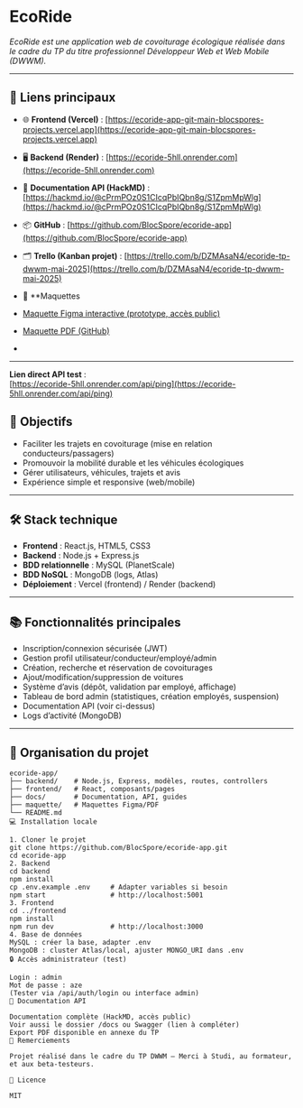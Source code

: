 # EcoRide

_EcoRide est une application web de covoiturage écologique réalisée dans le cadre du TP du titre professionnel Développeur Web et Web Mobile (DWWM)._

---

## 🚀 Liens principaux

- 🌐 **Frontend (Vercel)** : [https://ecoride-app-git-main-blocspores-projects.vercel.app](https://ecoride-app-git-main-blocspores-projects.vercel.app)
- 🖥️ **Backend (Render)** : [https://ecoride-5hll.onrender.com](https://ecoride-5hll.onrender.com)
- 📑 **Documentation API (HackMD)** : [https://hackmd.io/@cPrmPOz0S1CIcqPbIQbn8g/S1ZpmMpWlg](https://hackmd.io/@cPrmPOz0S1CIcqPbIQbn8g/S1ZpmMpWlg)
- 📦 **GitHub** : [https://github.com/BlocSpore/ecoride-app](https://github.com/BlocSpore/ecoride-app)
- 🗂️ **Trello (Kanban projet)** : [https://trello.com/b/DZMAsaN4/ecoride-tp-dwwm-mai-2025](https://trello.com/b/DZMAsaN4/ecoride-tp-dwwm-mai-2025)
- 🎨 **Maquettes

- [Maquette Figma interactive (prototype, accès public)](https://www.figma.com/proto/IHIe4ZZjHtBE9gLgOySUur/EcoRide-maquette--Copy-?node-id=1087-41&t=z0sx1FI3SfOjA5fE-1)
- [Maquette PDF (GitHub)](./maquette/ecoride-maquette.pdf)
- 
---

**Lien direct API test** :  
[https://ecoride-5hll.onrender.com/api/ping](https://ecoride-5hll.onrender.com/api/ping)

## 🚗 Objectifs

- Faciliter les trajets en covoiturage (mise en relation conducteurs/passagers)
- Promouvoir la mobilité durable et les véhicules écologiques
- Gérer utilisateurs, véhicules, trajets et avis
- Expérience simple et responsive (web/mobile)

---

## 🛠️ Stack technique

- **Frontend** : React.js, HTML5, CSS3
- **Backend** : Node.js + Express.js
- **BDD relationnelle** : MySQL (PlanetScale)
- **BDD NoSQL** : MongoDB (logs, Atlas)
- **Déploiement** : Vercel (frontend) / Render (backend)

---

## 📚 Fonctionnalités principales

- Inscription/connexion sécurisée (JWT)
- Gestion profil utilisateur/conducteur/employé/admin
- Création, recherche et réservation de covoiturages
- Ajout/modification/suppression de voitures
- Système d’avis (dépôt, validation par employé, affichage)
- Tableau de bord admin (statistiques, création employés, suspension)
- Documentation API (voir ci-dessus)
- Logs d’activité (MongoDB)

---

## 📁 Organisation du projet

```plaintext
ecoride-app/
├── backend/    # Node.js, Express, modèles, routes, controllers
├── frontend/   # React, composants/pages
├── docs/       # Documentation, API, guides
├── maquette/   # Maquettes Figma/PDF
└── README.md
💻 Installation locale

1. Cloner le projet
git clone https://github.com/BlocSpore/ecoride-app.git
cd ecoride-app
2. Backend
cd backend
npm install
cp .env.example .env     # Adapter variables si besoin
npm start                # http://localhost:5001
3. Frontend
cd ../frontend
npm install
npm run dev              # http://localhost:3000
4. Base de données
MySQL : créer la base, adapter .env
MongoDB : cluster Atlas/local, ajuster MONGO_URI dans .env
🔒 Accès administrateur (test)

Login : admin
Mot de passe : aze
(Tester via /api/auth/login ou interface admin)
📑 Documentation API

Documentation complète (HackMD, accès public)
Voir aussi le dossier /docs ou Swagger (lien à compléter)
Export PDF disponible en annexe du TP
🤝 Remerciements

Projet réalisé dans le cadre du TP DWWM – Merci à Studi, au formateur, et aux beta-testeurs.

📄 Licence

MIT
